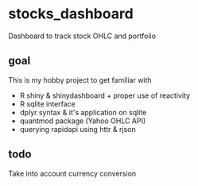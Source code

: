 # stocks_dashboard
Dashboard to track stock OHLC and portfolio

## goal
This is my hobby project to get familiar with
* R shiny & shinydashboard + proper use of reactivity
* R sqlite interface
* dplyr syntax & it's application on sqlite
* quantmod package (Yahoo OHLC API)
* querying rapidapi using httr & rjson

## todo
Take into account currency conversion